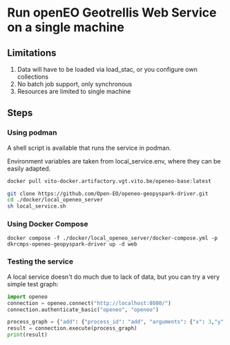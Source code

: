 # Run openEO Geotrellis Web Service on a single machine

## Limitations

1. Data will have to be loaded via load_stac, or you configure own collections
2. No batch job support, only synchronous
3. Resources are limited to single machine

## Steps

### Using podman

A shell script is available that runs the service in podman.

Environment variables are taken from local_service.env, where they can be easily adapted.

```bash
docker pull vito-docker.artifactory.vgt.vito.be/openeo-base:latest

git clone https://github.com/Open-EO/openeo-geopyspark-driver.git
cd ./docker/local_openeo_server
sh local_service.sh
```

### Using Docker Compose



```shell
docker compose -f ./docker/local_openeo_server/docker-compose.yml -p dkrcmps-openeo-geopyspark-driver up -d web
```



### Testing the service

A local service doesn't do much due to lack of data, but you can try a very simple test graph:

```python
import openeo
connection = openeo.connect("http://localhost:8080/")
connection.authenticate_basic("openeo", "openeo")

process_graph = {"add": {"process_id": "add", "arguments": {"x": 3,"y": 5}, "result": True}}
result = connection.execute(process_graph)
print(result)
```
